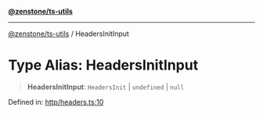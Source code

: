[**@zenstone/ts-utils**](../README.md)

***

[@zenstone/ts-utils](../globals.md) / HeadersInitInput

# Type Alias: HeadersInitInput

> **HeadersInitInput**: `HeadersInit` \| `undefined` \| `null`

Defined in: [http/headers.ts:10](https://github.com/janpoem/ts-utils/blob/df5fa129179bf9218996bf53428f8189a02eea4a/src/http/headers.ts#L10)
